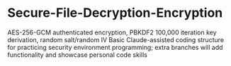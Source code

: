# Secure-File-Decryption-Encryption
AES-256-GCM authenticated encryption, PBKDF2 100,000 iteration key derivation, random salt/random IV
Basic Claude-assisted coding structure for practicing security environment programming; extra branches will add functionality and showcase personal code skills
